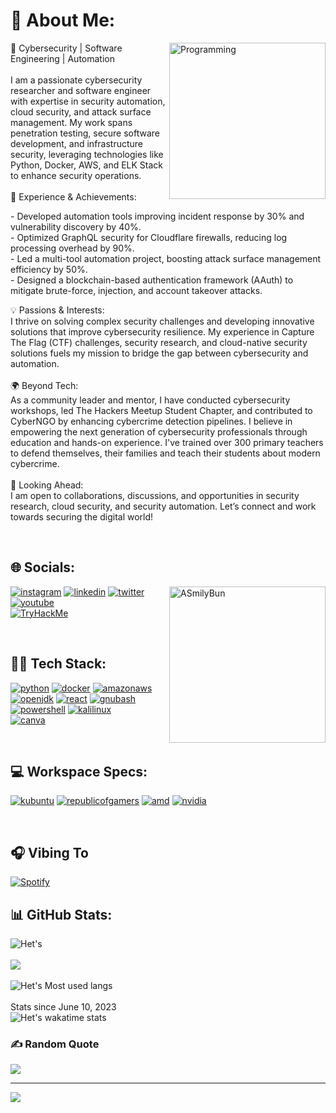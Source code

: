 # 🔮 About Me:
<img align="right" alt="Programming" width="250" src="https://github.com/hetsonii/hetsonii/assets/75877010/ecf7a220-c5b9-46e5-a45d-ccfc2f80e168">

<div align="left">
🚀 Cybersecurity | Software Engineering | Automation
</br></br>
I am a passionate cybersecurity researcher and software engineer with expertise in security automation, cloud security, and attack surface management. My work spans penetration testing, secure software development, and infrastructure security, leveraging technologies like Python, Docker, AWS, and ELK Stack to enhance security operations.
</br></br>
🔹 Experience & Achievements:

\- Developed automation tools improving incident response by 30% and vulnerability discovery by 40%.</br>
\- Optimized GraphQL security for Cloudflare firewalls, reducing log processing overhead by 90%.</br>
\- Led a multi-tool automation project, boosting attack surface management efficiency by 50%.</br>
\- Designed a blockchain-based authentication framework (AAuth) to mitigate brute-force, injection, and account takeover attacks.</br>

💡 Passions & Interests:</br>
I thrive on solving complex security challenges and developing innovative solutions that improve cybersecurity resilience. My experience in Capture The Flag (CTF) challenges, security research, and cloud-native security solutions fuels my mission to bridge the gap between cybersecurity and automation.
</br></br>
🌍 Beyond Tech:</br>
As a community leader and mentor, I have conducted cybersecurity workshops, led The Hackers Meetup Student Chapter, and contributed to CyberNGO by enhancing cybercrime detection pipelines. I believe in empowering the next generation of cybersecurity professionals through education and hands-on experience. I've trained over 300 primary teachers to defend themselves, their families and teach their students about modern cybercrime.
</br></br>
🚀 Looking Ahead:</br>
I am open to collaborations, discussions, and opportunities in security research, cloud security, and security automation. Let’s connect and work towards securing the digital world!
</div>

<br />
<!-- <img align="right" alt="ASmilyBun" width="250" margin="10" src="https://github.com/hetsonii/hetsonii/assets/75877010/cdd7d7aa-5b9c-4d91-a8ba-f6ab6b868ffc">  -->

## 🌐 Socials:

<img align="right" alt="ASmilyBun" width="250" src="https://github.com/hetsonii/hetsonii/assets/75877010/0c391e38-6d18-426e-8022-053978428e5d">

<a href='https://instagram.com/hetsonii' target="_blank"><img alt='instagram' src='https://img.shields.io/badge/instagram-100000?style=for-the-badge&logo=instagram&logoColor=white&labelColor=000000&color=E4405F'/></a>
<a href='https://www.linkedin.com/in/het-soni/' target="_blank"><img alt='linkedin' src='https://img.shields.io/badge/linkedin-100000?style=for-the-badge&logo=linkedin&logoColor=white&labelColor=000000&color=0A66C2'/></a>
<a href='https://twitter.com/hetsonii' target="_blank"><img alt='twitter' src='https://img.shields.io/badge/twitter-100000?style=for-the-badge&logo=twitter&logoColor=white&labelColor=000000&color=1D9BF0'/></a>
<a href='https://www.youtube.com/@hetsonii' target="_blank"><img alt='youtube' src='https://img.shields.io/badge/youtube-100000?style=for-the-badge&logo=youtube&logoColor=white&labelColor=000000&color=FF0000'/></a>
<br>
<a href='https://tryhackme.com/p/hetsoni' target="_blank"><img src="https://tryhackme-badges.s3.amazonaws.com/hetsoni.png" alt="TryHackMe"></a>

  
<br />
  
## 👨‍💻 Tech Stack:
<a href='' target="_blank"><img alt='python' src='https://img.shields.io/badge/python-100000?style=for-the-badge&logo=python&logoColor=white&labelColor=black&color=3776AB'/></a>
<a href='' target="_blank"><img alt='docker' src='https://img.shields.io/badge/docker-100000?style=for-the-badge&logo=docker&logoColor=white&labelColor=black&color=2496ED'/></a>
<a href='' target="_blank"><img alt='amazonaws' src='https://img.shields.io/badge/aws-100000?style=for-the-badge&logo=amazonaws&logoColor=white&labelColor=black&color=232F3E'/></a>
<a href='' target="_blank"><img alt='openjdk' src='https://img.shields.io/badge/java-100000?style=for-the-badge&logo=openjdk&logoColor=white&labelColor=black&color=e26e03'/></a>
<a href='' target="_blank"><img alt='react' src='https://img.shields.io/badge/reactjs-100000?style=for-the-badge&logo=react&logoColor=white&labelColor=black&color=61DAFB'/></a>
<a href='' target="_blank"><img alt='gnubash' src='https://img.shields.io/badge/BASH-100000?style=for-the-badge&logo=gnubash&logoColor=white&labelColor=black&color=4EAA25'/></a>
<a href='' target="_blank"><img alt='powershell' src='https://img.shields.io/badge/POWERSHELl-100000?style=for-the-badge&logo=powershell&logoColor=white&labelColor=black&color=5391FE'/></a>
<a href='' target="_blank"><img alt='kalilinux' src='https://img.shields.io/badge/Kali_Linux-100000?style=for-the-badge&logo=kalilinux&logoColor=white&labelColor=black&color=557C94'/></a>
<br>
<a href='' target="_blank"><img alt='canva' src='https://img.shields.io/badge/Canva-100000?style=for-the-badge&logo=canva&logoColor=white&labelColor=black&color=00C4CC'/></a>
  
  
<br />
  
## 💻 Workspace Specs:
<a href='' target="_blank"><img alt='kubuntu' src='https://img.shields.io/badge/kubuntu-100000?style=for-the-badge&logo=kubuntu&labelColor=black&color=0079C1'/></a>
<a href='' target="_blank"><img alt='republicofgamers' src='https://img.shields.io/badge/Rog-Strinx_G15-100000?style=for-the-badge&logo=republicofgamers&labelColor=black&color=FF0029'/></a>
<a href='' target="_blank"><img alt='amd' src='https://img.shields.io/badge/AMD-Ryzen_7 4800H-100000?style=for-the-badge&logo=amd&labelColor=000000&color=ED1C24'/></a>
<a href='' target="_blank"><img alt='nvidia' src='https://img.shields.io/badge/Nvidia-GTX_1650-100000?style=for-the-badge&logo=nvidia&labelColor=000000&color=76B900'/></a>

    
<br />
  
  ## 🎧 Vibing To 
  [![Spotify](https://novatorem-spotify-now-playing.vercel.app/api/spotify/?background_color=0d1117&border_color=ffffff)](https://open.spotify.com/user/lss4xc96584lsajpj04d026tk)


## 📊 GitHub Stats:

![Het's](https://github-readme-stats.vercel.app/api?username=hetsonii&show_icons=true&theme=tokyonight)
<br /><br />
![](https://github-readme-streak-stats.herokuapp.com?user=hetsonii&theme=tokyonight)
<br /><br />
![Het's Most used langs](https://github-readme-stats.vercel.app/api/top-langs/?username=hetsonii&theme=tokyonight&hide_border=false&include_all_commits=false&count_private=false&layout=compact)<br/><br />
Stats since June 10, 2023<br/>
![Het's wakatime stats](https://github-readme-stats.vercel.app/api/wakatime?username=hetsonii&theme=tokyonight&layout=compact)

<!-- ![](https://github-readme-stats.vercel.app/api?username=hetsonii&theme=dark&hide_border=false&include_all_commits=false&count_private=false)<br/> -->
<!-- ![](https://github-readme-streak-stats.herokuapp.com/?user=hetsonii&theme=dark&hide_border=false)<br/> -->  
<!-- ![hetsonii's GitHub | Languages Over Time](https://stats.quine.sh/hetsonii/languages-over-time?theme=dark)
![hetsonii's GitHub | Topics Over Time](https://stats.quine.sh/hetsonii/topics-over-time?theme=dark) -->
  
### ✍️ Random Quote
![](https://quotes-github-readme.vercel.app/api?type=horizontal&theme=tokyonight)

---
![](https://visitcount.itsvg.in/api?id=hetsonii&label=Profile%20Views&pretty=true)
